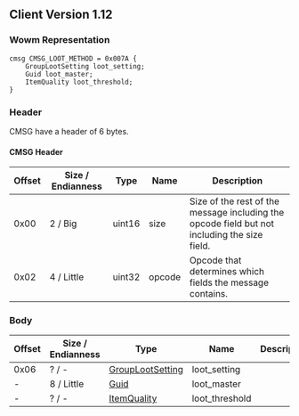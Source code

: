 ## Client Version 1.12

### Wowm Representation
```rust,ignore
cmsg CMSG_LOOT_METHOD = 0x007A {
    GroupLootSetting loot_setting;
    Guid loot_master;
    ItemQuality loot_threshold;
}
```
### Header
CMSG have a header of 6 bytes.

#### CMSG Header
| Offset | Size / Endianness | Type   | Name   | Description |
| ------ | ----------------- | ------ | ------ | ----------- |
| 0x00   | 2 / Big           | uint16 | size   | Size of the rest of the message including the opcode field but not including the size field.|
| 0x02   | 4 / Little        | uint32 | opcode | Opcode that determines which fields the message contains.|

### Body

| Offset | Size / Endianness | Type | Name | Description | Comment |
| ------ | ----------------- | ---- | ---- | ----------- | ------- |
| 0x06 | ? / - | [GroupLootSetting](grouplootsetting.md) | loot_setting |  |  |
| - | 8 / Little | [Guid](../spec/packed-guid.md) | loot_master |  |  |
| - | ? / - | [ItemQuality](itemquality.md) | loot_threshold |  |  |

